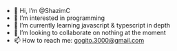 - 👋 Hi, I’m @ShazimC
- 👀 I’m interested in programming
- 🌱 I’m currently learning javascript & typescript in depth
- 💞️ I’m looking to collaborate on nothing at the moment
- 📫 How to reach me: gogito.3000@gmail.com

<!---
ShazimC/ShazimC is a ✨ special ✨ repository because its `README.md` (this file) appears on your GitHub profile.
You can click the Preview link to take a look at your changes.
--->
